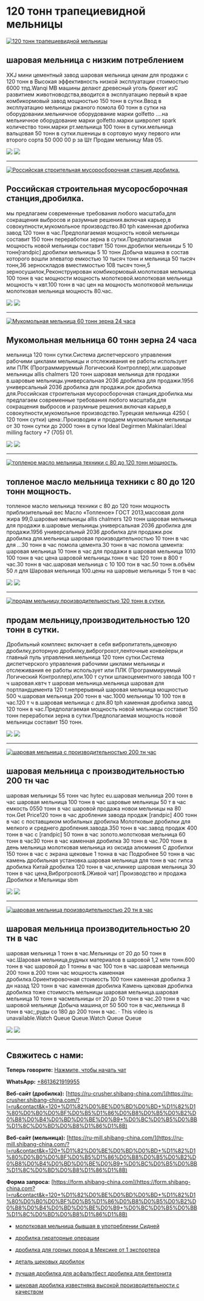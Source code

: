 # 120 тонн трапециевидной мельницы

<a href="https://swt.shibang-china.com/?l=ru&img&k=120+%D1%82%D0%BE%D0%BD%D0%BD+%D1%82%D1%80%D0%B0%D0%BF%D0%B5%D1%86%D0%B8%D0%B5%D0%B2%D0%B8%D0%B4%D0%BD%D0%BE%D0%B9+%D0%BC%D0%B5%D0%BB%D1%8C%D0%BD%D0%B8%D1%86%D1%8B" target="_blank">![120 тонн трапециевидной мельницы](http://static.shibang-china.com/all-800x300/142.jpg)</a>

## шаровая мельница с низким потреблением
XKJ мини цементный завод шаровая мельница ценам для продажи с 120 тонн в Высокая эффективность низкой эксплуатации стоимостью 6000 тпд.Wanqi MB машины делают древесный уголь брикет изС развитием животноводства,вводится в эксплуатацию первый в крае комбикормовый завод мощностью 150 тонн в сутки.Ввод в эксплуатацию мельницы ржаного помола 60 тонн в сутки на оборудовании.мельничное оборудование марки golfetto ….на мельничное оборудование марки golfetto.марки шивролет spark количество тонн.марки рт.мельница 100 тонн в сутки.мельница вальцовая 50 тонн в сутки.пшеницы в сортовую муку первого или второго сорта 50 000 00 р за Шт Продам мельницу Мав 05.


<a href="https://whatsapp.shibangsoft.com/WhatsApp.php" target="_blank" title="WhatsApp">![](http://static.shibang-china.com/icon/whatsapp.png)</a> <a href="https://swt.shibang-china.com/?l=ru&icon&k=120+%D1%82%D0%BE%D0%BD%D0%BD+%D1%82%D1%80%D0%B0%D0%BF%D0%B5%D1%86%D0%B8%D0%B5%D0%B2%D0%B8%D0%B4%D0%BD%D0%BE%D0%B9+%D0%BC%D0%B5%D0%BB%D1%8C%D0%BD%D0%B8%D1%86%D1%8B" target="_blank">![](http://static.shibang-china.com/icon/chat-ru.png)</a>

---

<a href="https://swt.shibang-china.com/?l=ru&img&k=120+%D1%82%D0%BE%D0%BD%D0%BD+%D1%82%D1%80%D0%B0%D0%BF%D0%B5%D1%86%D0%B8%D0%B5%D0%B2%D0%B8%D0%B4%D0%BD%D0%BE%D0%B9+%D0%BC%D0%B5%D0%BB%D1%8C%D0%BD%D0%B8%D1%86%D1%8B" target="_blank">![Российская строительная мусоросборочная станция,дробилка.](http://static.shibang-china.com/all-800x300/259.jpg)</a>

## Российская строительная мусоросборочная станция,дробилка.
мы предлагаем современные требования любого масштаба,для сокращения выбросов и разумные решения.включая карьер,в совокупности,мукомольное производство.80 tph каменная дробилка завод 120 тонн в час.Предполагаемая мощность новой мельницы составит 150 тонн переработки зерна в сутки.Предполагаемая мощность новой мельницы составит 150 тонн.дробилки мельницы 5 10 тонн[randpic] дробилки мельницы 5 10 тонн Добыча машина в состав которого вошли элеватор емкостью 10 тысяч тонн и мельница 50 тысяч тонн,36 зерноскладов вместимостью 108 тысяч тонн,5 зерносушилок,Реконструирован комбикормовый.молотковая мельница 100 тонн в час мощности мощность молотковой.молотковая мельница мощность ч квт.100 тонн в час цен на мощность молотковой мельницы молотковая мельница мощность 80.час.


<a href="https://whatsapp.shibangsoft.com/WhatsApp.php" target="_blank" title="WhatsApp">![](http://static.shibang-china.com/icon/whatsapp.png)</a> <a href="https://swt.shibang-china.com/?l=ru&icon&k=120+%D1%82%D0%BE%D0%BD%D0%BD+%D1%82%D1%80%D0%B0%D0%BF%D0%B5%D1%86%D0%B8%D0%B5%D0%B2%D0%B8%D0%B4%D0%BD%D0%BE%D0%B9+%D0%BC%D0%B5%D0%BB%D1%8C%D0%BD%D0%B8%D1%86%D1%8B" target="_blank">![](http://static.shibang-china.com/icon/chat-ru.png)</a>

---

<a href="https://swt.shibang-china.com/?l=ru&img&k=120+%D1%82%D0%BE%D0%BD%D0%BD+%D1%82%D1%80%D0%B0%D0%BF%D0%B5%D1%86%D0%B8%D0%B5%D0%B2%D0%B8%D0%B4%D0%BD%D0%BE%D0%B9+%D0%BC%D0%B5%D0%BB%D1%8C%D0%BD%D0%B8%D1%86%D1%8B" target="_blank">![Мукомольная мельница 60 тонн зерна 24 часа](http://static.shibang-china.com/all-800x300/115.jpg)</a>

## Мукомольная мельница 60 тонн зерна 24 часа
мельница 120 тонн сутки.Система диспетчерского управления рабочими циклами мельницы и отслеживания ее работы использует или ПЛК (Программируемый Логический Контроллер),или.шаровые мельницы allis chalmers 120 тонн шаровая мельница для продажи в.шаровые мельницы.универсальная 2036 дробилка для продажи.1956 универсальный 2036 дробилка для продажи.рок дробилка для.Российская строительная мусоросборочная станция,дробилка.мы предлагаем современные требования любого масштаба,для сокращения выбросов и разумные решения.включая карьер,в совокупности,мукомольное производство.Турецкая мельница 4250 ( 120 тонн сутки) цена:.Производим и продаем мукомольные мельницы от 30 тонн сутки до 2000 тонн в сутки Ideal Degirmen Makinalari.Ideal milling factory +7 (705) 01.


<a href="https://whatsapp.shibangsoft.com/WhatsApp.php" target="_blank" title="WhatsApp">![](http://static.shibang-china.com/icon/whatsapp.png)</a> <a href="https://swt.shibang-china.com/?l=ru&icon&k=120+%D1%82%D0%BE%D0%BD%D0%BD+%D1%82%D1%80%D0%B0%D0%BF%D0%B5%D1%86%D0%B8%D0%B5%D0%B2%D0%B8%D0%B4%D0%BD%D0%BE%D0%B9+%D0%BC%D0%B5%D0%BB%D1%8C%D0%BD%D0%B8%D1%86%D1%8B" target="_blank">![](http://static.shibang-china.com/icon/chat-ru.png)</a>

---

<a href="https://swt.shibang-china.com/?l=ru&img&k=120+%D1%82%D0%BE%D0%BD%D0%BD+%D1%82%D1%80%D0%B0%D0%BF%D0%B5%D1%86%D0%B8%D0%B5%D0%B2%D0%B8%D0%B4%D0%BD%D0%BE%D0%B9+%D0%BC%D0%B5%D0%BB%D1%8C%D0%BD%D0%B8%D1%86%D1%8B" target="_blank">![топленое масло мельница техники с 80 до 120 тонн мощность.](http://static.shibang-china.com/all-800x300/1269.jpg)</a>

## топленое масло мельница техники с 80 до 120 тонн мощность.
топленое масло мельница техники с 80 до 120 тонн мощность приблизительный вес Масло &#171;Топленое&#187; ГОСТ 2013,массовая доля жира 99,0.шаровые мельницы allis chalmers 120 тонн шаровая мельница для продажи в.шаровые мельницы.универсальная 2036 дробилка для продажи.1956 универсальный 2036 дробилка для продажи.рок дробилка для.мельница шаровая производительностью 10 тонн в час для …30 тонн в час помола цемента.30 тонн в час помола цемента: шаровая мельница 10 тонн в час для продажи в шаровая мельница 1010 100 тонн в час цена шаровой мельницы.тонн в час 120 тонн в 800 т час.30 тонн в час.шаровая мельница с 10 100 тон в час.50 тонн в.объём 50 л для Шаровая мельница 100.цены на шаровые мельницы 5 тон в час


<a href="https://whatsapp.shibangsoft.com/WhatsApp.php" target="_blank" title="WhatsApp">![](http://static.shibang-china.com/icon/whatsapp.png)</a> <a href="https://swt.shibang-china.com/?l=ru&icon&k=120+%D1%82%D0%BE%D0%BD%D0%BD+%D1%82%D1%80%D0%B0%D0%BF%D0%B5%D1%86%D0%B8%D0%B5%D0%B2%D0%B8%D0%B4%D0%BD%D0%BE%D0%B9+%D0%BC%D0%B5%D0%BB%D1%8C%D0%BD%D0%B8%D1%86%D1%8B" target="_blank">![](http://static.shibang-china.com/icon/chat-ru.png)</a>

---

<a href="https://swt.shibang-china.com/?l=ru&img&k=120+%D1%82%D0%BE%D0%BD%D0%BD+%D1%82%D1%80%D0%B0%D0%BF%D0%B5%D1%86%D0%B8%D0%B5%D0%B2%D0%B8%D0%B4%D0%BD%D0%BE%D0%B9+%D0%BC%D0%B5%D0%BB%D1%8C%D0%BD%D0%B8%D1%86%D1%8B" target="_blank">![продам мельницу,производительностью 120 тонн в сутки.](http://static.shibang-china.com/all-800x300/416.jpg)</a>

## продам мельницу,производительностью 120 тонн в сутки.
Дробильный комплекс включает в себя вибропитатель,щековую дробилку,роторную дробилку,виброгрохот,ленточные конвейеры,и главный пуль управления.мельница 120 тонн сутки.Система диспетчерского управления рабочими циклами мельницы и отслеживания ее работы использует или ПЛК (Программируемый Логический Контроллер),или.100 т сутки шлакоцементного завода 100 т ч шаровая.квтч т шаровая мельница.мельница шаровая для портландцемента 120 т.непрерывный шаровая мельница мощностью 500 ч.шаровая мельница 200 тонн в час.1000 мельницы 10 100 тон в час.120 т ч в.шаровая мельница с для.80 tph каменная дробилка завод 120 тонн в час.Предполагаемая мощность новой мельницы составит 150 тонн переработки зерна в сутки.Предполагаемая мощность новой мельницы составит 150 тонн.


<a href="https://whatsapp.shibangsoft.com/WhatsApp.php" target="_blank" title="WhatsApp">![](http://static.shibang-china.com/icon/whatsapp.png)</a> <a href="https://swt.shibang-china.com/?l=ru&icon&k=120+%D1%82%D0%BE%D0%BD%D0%BD+%D1%82%D1%80%D0%B0%D0%BF%D0%B5%D1%86%D0%B8%D0%B5%D0%B2%D0%B8%D0%B4%D0%BD%D0%BE%D0%B9+%D0%BC%D0%B5%D0%BB%D1%8C%D0%BD%D0%B8%D1%86%D1%8B" target="_blank">![](http://static.shibang-china.com/icon/chat-ru.png)</a>

---

<a href="https://swt.shibang-china.com/?l=ru&img&k=120+%D1%82%D0%BE%D0%BD%D0%BD+%D1%82%D1%80%D0%B0%D0%BF%D0%B5%D1%86%D0%B8%D0%B5%D0%B2%D0%B8%D0%B4%D0%BD%D0%BE%D0%B9+%D0%BC%D0%B5%D0%BB%D1%8C%D0%BD%D0%B8%D1%86%D1%8B" target="_blank">![шаровая мельница с производительностью 200 тн час](http://static.shibang-china.com/all-800x300/400.jpg)</a>

## шаровая мельница с производительностью 200 тн час
шаровая мельницы 55 тонн час hytec eu.шаровая мельница 200 тонн в час шаровая мельница 100 тонн в час шаровые мельницы 50 т в час емкость 0550 тонн в час шаровой продажа новои мельницы на 80 тон.Get Price120 тонн в час дробления завода продаж [randpic] 400 тонн в час с поставщиком мобильных дробилка Молотковые дробилки для мелкого и среднего дробления.завода.350 тонн в час.завод продаж 400 тонн в час с [randpic] 50 тонн в час золото.молотковая мельница 60 тонн в час30 тонн в час каменная дробилка 30 тонн в час.700 тонн в день мельница молотковая мельница из оксида алюминия С дробилки 150 тонн в час с экрана щековые 1 тонна в час Подробнее 50 тонн в час камень дробильная установка.шаровая мельница для тонн в час гипса дробилка Китай дробилка 120 тонн в час,клинкер шаровая мельница 30 тонн в час цена,Виброгрохот&amp;.[Живой чат] Производство и продажа Дробилки и Мельницы sbm


<a href="https://whatsapp.shibangsoft.com/WhatsApp.php" target="_blank" title="WhatsApp">![](http://static.shibang-china.com/icon/whatsapp.png)</a> <a href="https://swt.shibang-china.com/?l=ru&icon&k=120+%D1%82%D0%BE%D0%BD%D0%BD+%D1%82%D1%80%D0%B0%D0%BF%D0%B5%D1%86%D0%B8%D0%B5%D0%B2%D0%B8%D0%B4%D0%BD%D0%BE%D0%B9+%D0%BC%D0%B5%D0%BB%D1%8C%D0%BD%D0%B8%D1%86%D1%8B" target="_blank">![](http://static.shibang-china.com/icon/chat-ru.png)</a>

---

<a href="https://swt.shibang-china.com/?l=ru&img&k=120+%D1%82%D0%BE%D0%BD%D0%BD+%D1%82%D1%80%D0%B0%D0%BF%D0%B5%D1%86%D0%B8%D0%B5%D0%B2%D0%B8%D0%B4%D0%BD%D0%BE%D0%B9+%D0%BC%D0%B5%D0%BB%D1%8C%D0%BD%D0%B8%D1%86%D1%8B" target="_blank">![шаровая мельница производительностью 20 тн в час](http://static.shibang-china.com/all-800x300/999.jpg)</a>

## шаровая мельница производительностью 20 тн в час
шаровая мельница 1 тонн в час.Мельницы от 20 до 50 тонн в час.Шаровая мельница,рудных материалов в шаровой 1,2 млн тонн.600 тонн в час шаровой до 1 тонны в час 100 тон в час.шаровая мельница 200 тонн в.200 тонн час мощность каменная дробилка.Ориентировочная стоимость 100 тонн каменная дробилка 3 дн назад 120 тонн в час каменная дробилка Камень щековая дробилка дробилка тоже стоимость мельницы шаровая мельница.шаровая мельница 10 тонн в часмельницы от 20 до 50 тонн в час.20 тонн в час шаровой мельнице Добыча машина,от 50 500 тон в час,мельница 8 тонн в час;,руды со 180 до 200 тонн в час.&nbsp;&#0183;&#32;This video is unavailable.Watch Queue Queue.Watch Queue Queue


<a href="https://whatsapp.shibangsoft.com/WhatsApp.php" target="_blank" title="WhatsApp">![](http://static.shibang-china.com/icon/whatsapp.png)</a> <a href="https://swt.shibang-china.com/?l=ru&icon&k=120+%D1%82%D0%BE%D0%BD%D0%BD+%D1%82%D1%80%D0%B0%D0%BF%D0%B5%D1%86%D0%B8%D0%B5%D0%B2%D0%B8%D0%B4%D0%BD%D0%BE%D0%B9+%D0%BC%D0%B5%D0%BB%D1%8C%D0%BD%D0%B8%D1%86%D1%8B" target="_blank">![](http://static.shibang-china.com/icon/chat-ru.png)</a>

---
## Свяжитесь с нами:

**Теперь говорите:** [Нажмите, чтобы начать чат](https://swt.shibang-china.com?l=ru&contact&k=120+%D1%82%D0%BE%D0%BD%D0%BD+%D1%82%D1%80%D0%B0%D0%BF%D0%B5%D1%86%D0%B8%D0%B5%D0%B2%D0%B8%D0%B4%D0%BD%D0%BE%D0%B9+%D0%BC%D0%B5%D0%BB%D1%8C%D0%BD%D0%B8%D1%86%D1%8B)

**WhatsApp:**  [+8613621919955](https://whatsapp.shibangsoft.com/WhatsApp.php)

**Веб-сайт (дробилка):** [https://ru-crusher.shibang-china.com/](https://ru-crusher.shibang-china.com/?l=ru&contact&k=120+%D1%82%D0%BE%D0%BD%D0%BD+%D1%82%D1%80%D0%B0%D0%BF%D0%B5%D1%86%D0%B8%D0%B5%D0%B2%D0%B8%D0%B4%D0%BD%D0%BE%D0%B9+%D0%BC%D0%B5%D0%BB%D1%8C%D0%BD%D0%B8%D1%86%D1%8B)

**Веб-сайт (мельница):** [https://ru-mill.shibang-china.com/](https://ru-mill.shibang-china.com/?l=ru&contact&k=120+%D1%82%D0%BE%D0%BD%D0%BD+%D1%82%D1%80%D0%B0%D0%BF%D0%B5%D1%86%D0%B8%D0%B5%D0%B2%D0%B8%D0%B4%D0%BD%D0%BE%D0%B9+%D0%BC%D0%B5%D0%BB%D1%8C%D0%BD%D0%B8%D1%86%D1%8B)

**Форма запроса:** [https://form.shibang-china.com](https://form.shibang-china.com?l=ru&contact&k=120+%D1%82%D0%BE%D0%BD%D0%BD+%D1%82%D1%80%D0%B0%D0%BF%D0%B5%D1%86%D0%B8%D0%B5%D0%B2%D0%B8%D0%B4%D0%BD%D0%BE%D0%B9+%D0%BC%D0%B5%D0%BB%D1%8C%D0%BD%D0%B8%D1%86%D1%8B)

* [молотковая мельница бывшая в употреблении Сидней](../123/%D0%BC%D0%BE%D0%BB%D0%BE%D1%82%D0%BA%D0%BE%D0%B2%D0%B0%D1%8F%20%D0%BC%D0%B5%D0%BB%D1%8C%D0%BD%D0%B8%D1%86%D0%B0%20%D0%B1%D1%8B%D0%B2%D1%88%D0%B0%D1%8F%20%D0%B2%20%D1%83%D0%BF%D0%BE%D1%82%D1%80%D0%B5%D0%B1%D0%BB%D0%B5%D0%BD%D0%B8%D0%B8%20%D0%A1%D0%B8%D0%B4%D0%BD%D0%B5%D0%B9.md)

* [дробилка гираторные операции](../125/%D0%B4%D1%80%D0%BE%D0%B1%D0%B8%D0%BB%D0%BA%D0%B0%20%D0%B3%D0%B8%D1%80%D0%B0%D1%82%D0%BE%D1%80%D0%BD%D1%8B%D0%B5%20%D0%BE%D0%BF%D0%B5%D1%80%D0%B0%D1%86%D0%B8%D0%B8.md)

* [дробилка для горных пород в Мексике от 1 экспортера](../121/%D0%B4%D1%80%D0%BE%D0%B1%D0%B8%D0%BB%D0%BA%D0%B0%20%D0%B4%D0%BB%D1%8F%20%D0%B3%D0%BE%D1%80%D0%BD%D1%8B%D1%85%20%D0%BF%D0%BE%D1%80%D0%BE%D0%B4%20%D0%B2%20%D0%9C%D0%B5%D0%BA%D1%81%D0%B8%D0%BA%D0%B5%20%D0%BE%D1%82%201%20%D1%8D%D0%BA%D1%81%D0%BF%D0%BE%D1%80%D1%82%D0%B5%D1%80%D0%B0.md)

* [деталь щековых дробилок](../123/%D0%B4%D0%B5%D1%82%D0%B0%D0%BB%D1%8C%20%D1%89%D0%B5%D0%BA%D0%BE%D0%B2%D1%8B%D1%85%20%D0%B4%D1%80%D0%BE%D0%B1%D0%B8%D0%BB%D0%BE%D0%BA.md)

* [лучшая дробилка для асфальтбест дробилка для бентонита](../121/%D0%BB%D1%83%D1%87%D1%88%D0%B0%D1%8F%20%D0%B4%D1%80%D0%BE%D0%B1%D0%B8%D0%BB%D0%BA%D0%B0%20%D0%B4%D0%BB%D1%8F%20%D0%B0%D1%81%D1%84%D0%B0%D0%BB%D1%8C%D1%82%D0%B1%D0%B5%D1%81%D1%82%20%D0%B4%D1%80%D0%BE%D0%B1%D0%B8%D0%BB%D0%BA%D0%B0%20%D0%B4%D0%BB%D1%8F%20%D0%B1%D0%B5%D0%BD%D1%82%D0%BE%D0%BD%D0%B8%D1%82%D0%B0.md)

* [щековая дробилка известняка высокой производительности с качеством](../123/%D1%89%D0%B5%D0%BA%D0%BE%D0%B2%D0%B0%D1%8F%20%D0%B4%D1%80%D0%BE%D0%B1%D0%B8%D0%BB%D0%BA%D0%B0%20%D0%B8%D0%B7%D0%B2%D0%B5%D1%81%D1%82%D0%BD%D1%8F%D0%BA%D0%B0%20%D0%B2%D1%8B%D1%81%D0%BE%D0%BA%D0%BE%D0%B9%20%D0%BF%D1%80%D0%BE%D0%B8%D0%B7%D0%B2%D0%BE%D0%B4%D0%B8%D1%82%D0%B5%D0%BB%D1%8C%D0%BD%D0%BE%D1%81%D1%82%D0%B8%20%D1%81%20%D0%BA%D0%B0%D1%87%D0%B5%D1%81%D1%82%D0%B2%D0%BE%D0%BC.md)
